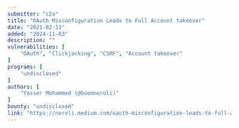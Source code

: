 ```yaml
---
submitter: "c2a"
title: "OAuth Misconfiguration Leads to Full Account takeover"
date: "2021-02-13"
added: "2024-11-03"
description: ""
vulnerabilities: [
    "OAuth", "Clickjacking", "CSRF", "Account takeover"
]
programs: [
    "undisclosed"
]
authors: [
    "Yasser Mohammed (@boomneroli)"
]
bounty: "undisclosed"
link: "https://neroli.medium.com/oauth-misconfiguration-leads-to-full-account-takeover-22b032cb6732"
---
```




